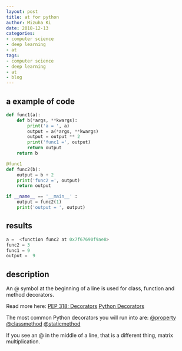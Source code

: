 ```yaml
---
layout: post
title: at for python
author: Mizuha Ki
date: 2018-12-13
categories:
- computer science
- deep learning
- at
tags:
- computer science
- deep learning
- at
- blog
---
```


##  a example of code
```python
def func1(a): 
    def b(*args, **kwargs):
        print('a = ', a)
        output = a(*args, **kwargs)
        output = output ** 2
        print('func1 =', output)
        return output
    return b

@func1
def func2(b):
    output = b + 2
    print('func2 =', output)
    return output

if __name__ == '__main__' :
    output = func2(1)
    print('output = ', output)
```

## results
```python
a =  <function func2 at 0x7f67690f9ae8>
func2 = 3
func1 = 9
output =  9
```

## description
An @ symbol at the beginning of a line is used for class, function and method decorators.

Read more here:
[PEP 318: Decorators](http://www.python.org/dev/peps/pep-0318/)
[Python Decorators](http://wiki.python.org/moin/PythonDecorators)

The most common Python decorators you will run into are:
[@property](http://docs.python.org/library/functions.html#property)
[@classmethod](http://docs.python.org/library/functions.html#classmethod)
[@staticmethod](http://docs.python.org/library/functions.html#staticmethod)

If you see an @ in the middle of a line, that is a different thing, matrix multiplication.
